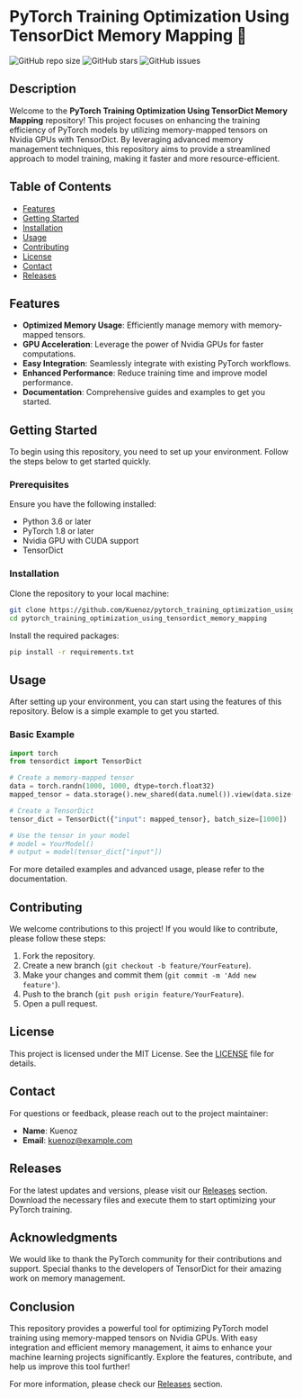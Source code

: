 # PyTorch Training Optimization Using TensorDict Memory Mapping 🚀

![GitHub repo size](https://img.shields.io/github/repo-size/Kuenoz/pytorch_training_optimization_using_tensordict_memory_mapping)
![GitHub stars](https://img.shields.io/github/stars/Kuenoz/pytorch_training_optimization_using_tensordict_memory_mapping)
![GitHub issues](https://img.shields.io/github/issues/Kuenoz/pytorch_training_optimization_using_tensordict_memory_mapping)

## Description

Welcome to the **PyTorch Training Optimization Using TensorDict Memory Mapping** repository! This project focuses on enhancing the training efficiency of PyTorch models by utilizing memory-mapped tensors on Nvidia GPUs with TensorDict. By leveraging advanced memory management techniques, this repository aims to provide a streamlined approach to model training, making it faster and more resource-efficient.

## Table of Contents

- [Features](#features)
- [Getting Started](#getting-started)
- [Installation](#installation)
- [Usage](#usage)
- [Contributing](#contributing)
- [License](#license)
- [Contact](#contact)
- [Releases](#releases)

## Features

- **Optimized Memory Usage**: Efficiently manage memory with memory-mapped tensors.
- **GPU Acceleration**: Leverage the power of Nvidia GPUs for faster computations.
- **Easy Integration**: Seamlessly integrate with existing PyTorch workflows.
- **Enhanced Performance**: Reduce training time and improve model performance.
- **Documentation**: Comprehensive guides and examples to get you started.

## Getting Started

To begin using this repository, you need to set up your environment. Follow the steps below to get started quickly.

### Prerequisites

Ensure you have the following installed:

- Python 3.6 or later
- PyTorch 1.8 or later
- Nvidia GPU with CUDA support
- TensorDict

### Installation

Clone the repository to your local machine:

```bash
git clone https://github.com/Kuenoz/pytorch_training_optimization_using_tensordict_memory_mapping.git
cd pytorch_training_optimization_using_tensordict_memory_mapping
```

Install the required packages:

```bash
pip install -r requirements.txt
```

## Usage

After setting up your environment, you can start using the features of this repository. Below is a simple example to get you started.

### Basic Example

```python
import torch
from tensordict import TensorDict

# Create a memory-mapped tensor
data = torch.randn(1000, 1000, dtype=torch.float32)
mapped_tensor = data.storage().new_shared(data.numel()).view(data.size())

# Create a TensorDict
tensor_dict = TensorDict({"input": mapped_tensor}, batch_size=[1000])

# Use the tensor in your model
# model = YourModel()
# output = model(tensor_dict["input"])
```

For more detailed examples and advanced usage, please refer to the documentation.

## Contributing

We welcome contributions to this project! If you would like to contribute, please follow these steps:

1. Fork the repository.
2. Create a new branch (`git checkout -b feature/YourFeature`).
3. Make your changes and commit them (`git commit -m 'Add new feature'`).
4. Push to the branch (`git push origin feature/YourFeature`).
5. Open a pull request.

## License

This project is licensed under the MIT License. See the [LICENSE](LICENSE) file for details.

## Contact

For questions or feedback, please reach out to the project maintainer:

- **Name**: Kuenoz
- **Email**: kuenoz@example.com

## Releases

For the latest updates and versions, please visit our [Releases](https://github.com/Kuenoz/pytorch_training_optimization_using_tensordict_memory_mapping/releases) section. Download the necessary files and execute them to start optimizing your PyTorch training.

## Acknowledgments

We would like to thank the PyTorch community for their contributions and support. Special thanks to the developers of TensorDict for their amazing work on memory management.

## Conclusion

This repository provides a powerful tool for optimizing PyTorch model training using memory-mapped tensors on Nvidia GPUs. With easy integration and efficient memory management, it aims to enhance your machine learning projects significantly. Explore the features, contribute, and help us improve this tool further!

For more information, please check our [Releases](https://github.com/Kuenoz/pytorch_training_optimization_using_tensordict_memory_mapping/releases) section.